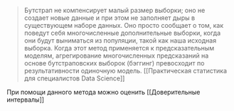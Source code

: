 > Бутстрап не компенсирует малый размер выборки; оно не создает новые данные и при этом не заполняет дыры в существующем наборе данных. Оно просто сообщает о том, как поведут себя многочисленные дополнительные выборки, когда они будут выниматься из популяции, такой как наша исходная выборка. 
> Когда этот метод применяется к предсказательным моделям, агрегирование многочисленных предсказаний на основе бутстраповских выборок (бэггинг) превосходит по результативности одиночную модель.
> [[Практическая статистика для специалистов Data Science]]

При помощи данного метода можно оценить [[Доверительные интервалы]]
